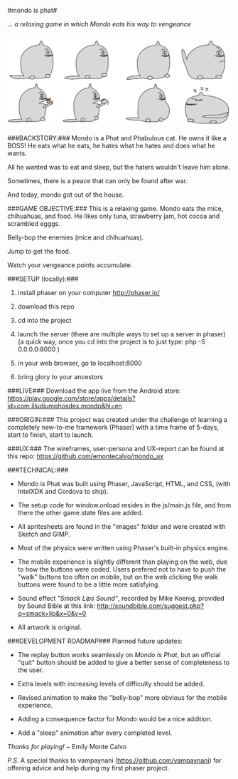 #mondo is phat#

 *... a relaxing game in which Mondo eats his way to vengeance*

![Alt text](./images/mondo.png?raw=true "Mondi is Phat")


###BACKSTORY:###
 Mondo is a Phat and Phabulous cat.
 He owns it like a BOSS!
 He eats what he eats, he hates what he hates and
 does what he wants.

 All he wanted was to eat and sleep, but the haters wouldn't
 leave him alone.

 Sometimes, there is a peace that can only be found after war.

 And today, mondo got out of the house.


###GAME OBJECTIVE:###
This is a relaxing game.  Mondo eats the mice, chihuahuas,
and food.  He likes only tuna, strawberry jam, hot cocoa 
and scrambled egggs.

Belly-bop the enemies (mice and chihuahuas).

Jump to get the food.

Watch your vengeance points accumulate.


###SETUP (locally):###
1) install phaser on your computer
http://phaser.io/

2) download this repo

3) cd into the project

4)  launch the server 
 (there are multiple ways to set up a server in phaser)
 (a quick way, once you cd into the project is to just type:
php -S 0.0.0.0:8000 )

5) in your web browser, go to localhost:8000

6) bring glory to your ancestors

###LIVE###
Download the app live from the Android store:
https://play.google.com/store/apps/details?id=com.illudiumphosdex.mondo&hl=en

###ORIGIN:###
This project was created under the challenge of learning a completely new-to-me framework (Phaser) with a time frame of 5-days, start to finish, start to launch.

###UX:###
The wireframes, user-persona and UX-report can be found at this repo:
https://github.com/emontecalvo/mondo_ux

###TECHNICAL:###
  - Mondo is Phat was built using Phaser, JavaScript, HTML, and CSS, (with IntelXDK and Cordova to ship).

  - The setup code for window.onload resides in the js/main.js file, and from there the other game.state files are added.

  - All spritesheets are found in the "images" folder and were created with Sketch and GIMP.

  - Most of the physics were written using Phaser's built-in physics engine.

  - The mobile experience is slightly different than playing on the web, due to how the buttons were coded.  Users prefered not to have to push the "walk" buttons too often on mobile, but on the web clicking the walk buttons were found to be a little more satisfying.

  - Sound effect *"Smack Lips Sound"*, recorded by Mike Koenig,
	provided by Sound Bible at this link:
	http://soundbible.com/suggest.php?q=smack+lip&x=0&y=0

  - All artwork is original.

###DEVELOPMENT ROADMAP###
Planned future updates:

   - The replay button works seamlessly on *Mondo Is Phat*, but an official "quit" button should be added to give a better sense of completeness to the user.

   - Extra levels with increasing levels of difficulty should be added.

   - Revised animation to make the "belly-bop" more obvious for the mobile experience.

   - Adding a consequence factor for Mondo would be a nice addition.

   - Add a "sleep" animation after every completed level.




*Thanks for playing!*
~ Emily Monte Calvo

*P.S.* A special thanks to vampaynani (https://github.com/vampaynani) for offering
advice and help during my first phaser project.


